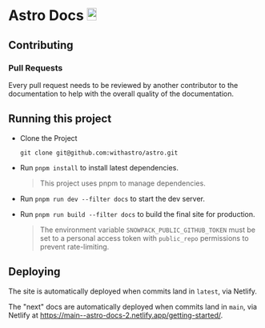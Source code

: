 # Astro Docs <img width="19.2" height="25.6" src="https://raw.githubusercontent.com/withastro/astro/main/assets/brand/logo.svg" alt="Astro logo">

## Contributing

### Pull Requests

Every pull request needs to be reviewed by another contributor to the documentation to help with the overall quality of the documentation.

## Running this project

- Clone the Project

  `git clone git@github.com:withastro/astro.git`
- Run `pnpm install` to install latest dependencies.
  > This project uses pnpm to manage dependencies.
- Run `pnpm run dev --filter docs` to start the dev server.
- Run `pnpm run build --filter docs` to build the final site for production.
  > The environment variable `SNOWPACK_PUBLIC_GITHUB_TOKEN` must be set to a personal access token with `public_repo` permissions to prevent rate-limiting.

## Deploying

The site is automatically deployed when commits land in `latest`, via Netlify.

The "next" docs are automatically deployed when commits land in `main`, via Netlify at <https://main--astro-docs-2.netlify.app/getting-started/>.
